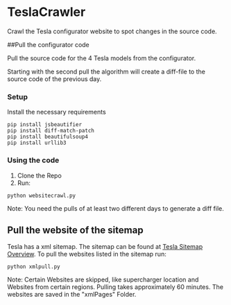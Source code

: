 # TeslaCrawler
Crawl the Tesla configurator website to spot changes in the source code.

##Pull the configurator code

Pull the source code for the 4 Tesla models from the configurator.  

Starting with the second pull the algorithm will create a diff-file to the source code of the previous day.
### Setup
Install the necessary requirements
```
pip install jsbeautifier
pip install diff-match-patch
pip install beautifulsoup4
pip install urllib3
```

### Using the code
1. Clone the Repo
2. Run:

```
python websitecrawl.py
```
Note: You need the pulls of at least two different days to generate a diff file.

## Pull the website of the sitemap

Tesla has a xml sitemap. The sitemap can be found at [Tesla Sitemap Overview](https://www.tesla.com/sitemap.xml).
To pull the websites listed in the sitemap run:

```
python xmlpull.py
```

Note: Certain Websites are skipped, like supercharger location and Websites from certain regions.
    Pulling takes approximately 60 minutes. The websites are saved in the "xmlPages" Folder. 
